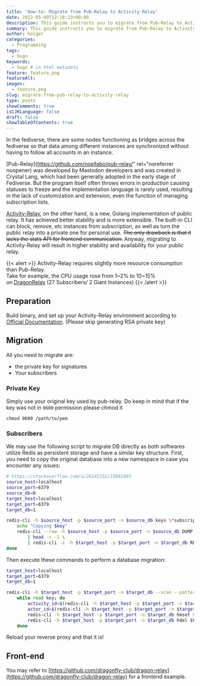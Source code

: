 ```yaml
---
title: 'How-to: Migrate from Pub-Relay to Activity-Relay'
date: 2022-05-09T12:18:23+00:00
description: This guide instructs you to migrate from Pub-Relay to Activity-Relay.
summary: This guide instructs you to migrate from Pub-Relay to Activity-Relay.
author: holger
categories:
  - Programming
tags:
  - hugo
keywords:
  - hugo # in html metadata
feature: feature.png
featureAlt: 
images:
  - feature.png
slug: migrate-from-pub-relay-to-activity-relay
type: posts
showComments: true
isCJKLanguage: false
draft: false
showTableOfContents: true
---
```

In the fediverse, there are some nodes functioning as bridges across the fediverse so that data among different instances are synchronized without having to follow all accounts in an instance.

[Pub-Relay](https://github.com/noellabo/pub-relay/" rel="noreferrer noopener) was developed by Mastodon developers and was created in Crystal Lang, which had been generally adopted in the early stage of Fediverse. But the program itself often throws errors in production causing statuses to freeze and the implementation language is rarely used, resulting in the lack of customization and extension, even the function of managing subscription lists.

[Activity-Relay](https://github.com/yukimochi/Activity-Relay), on the other hand, is a new, Golang implementation of public relay. It has achieved better stability and is more extensible. The built-in CLI can block, remove, etc instances from subscription, as well as turn the public relay into a private one for personal use. ~~The only drawback is that it lacks the stats API for frontend communication.~~ Anyway, migrating to Activity-Relay will result in higher stability and availability for your public relay.

{{< alert >}}
  Activity-Relay requires slightly more resource consumption than Pub-Relay.<br />Take for example, the CPU usage rose from 1~2% to 10~15% on [DragonRelay](https://relay.dragon-fly.club) (27 Subscribers/ 2 Giant Instances)
{{< /alert >}}

## Preparation 

Build binary, and set up your Activity-Relay environment according to [Official Documentation](https://github.com/yukimochi/Activity-Relay/wiki/01.-Install). (Please skip generating RSA private key)

## Migration 

All you need to migrate are:

  * the private key for signatures
  * Your subscribers

### Private Key 

Simply use your original key used by pub-relay. Do keep in mind that if the key was not in `0600` permission please chmod it

`chmod 0600 /path/to/pem`

### Subscribers 

We may use the following script to migrate DB directly as both softwares utilize Redis as persistent storage and have a similar key structure. First, you need to copy the original database into a new namespace in case you encounter any issues:

```bash
# https://stackoverflow.com/a/26142152/15081893
source_host=localhost
source_port=6379
source_db=0
target_host=localhost
target_port=6379
target_db=1

redis-cli -h $source_host -p $source_port -n $source_db keys \*subscription\* | while read key; do # copy only subscription related keys
    echo "Copying $key"
    redis-cli --raw -h $source_host -p $source_port -n $source_db DUMP "$key" \
        | head -c -1 \
        | redis-cli -x -h $target_host -p $target_port -n $target_db RESTORE "$key" 0
done
```

Then execute these commands to perform a database migration:

```bash
target_host=localhost
target_port=6379
target_db=1

redis-cli -h $target_host -p $target_port -n $target_db --scan --pattern relay:subscription:* | \
    while read key; do
        activity_id=$(redis-cli -h $target_host -p $target_port -n $target_db hget $key follow_id)
        actor_id=$(redis-cli -h $target_host -p $target_port -n $target_db hget $key follow_actor_id)
        redis-cli -h $target_host -p $target_port -n $target_db hmset $key activity_id $activity_id actor_id $actor_id
        redis-cli -h $target_host -p $target_port -n $target_db hdel $key follow_id follow_actor_id state
    done
```

Reload your reverse proxy and that it is!

## Front-end 

You may refer to [https://github.com/dragonfly-club/dragon-relay](https://github.com/dragonfly-club/dragon-relay) for a frontend example.


